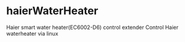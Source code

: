 # haierWaterHeater
Haier smart water heater(EC6002-D6) control extender
Control Haier waterheater via linux
